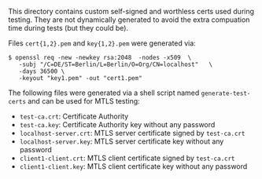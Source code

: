 This directory contains custom self-signed and worthless certs used
during testing. They are not dynamically generated to avoid the extra
compuation time during tests (but they could be).

Files `cert{1,2}.pem` and `key{1,2}.pem` were generated via:

```
$ openssl req -new -newkey rsa:2048  -nodes -x509  \
   -subj "/C=DE/ST=Berlin/L=Berlin/O=Org/CN=localhost"   \
   -days 36500 \
   -keyout "key1.pem" -out "cert1.pem"
```

The following files were generated via a shell script named `generate-test-certs` and can be used for MTLS testing:

* `test-ca.crt`: Certificate Authority
* `test-ca.key`: Certificate Authority key without any password
* `localhost-server.crt`: MTLS server certificate signed by `test-ca.crt`
* `localhost-server.key`: MTLS server certificate key without any password
* `client1-client.crt`: MTLS client certificate signed by `test-ca.crt`
* `client1-client.key`: MTLS client certificate key without any password
